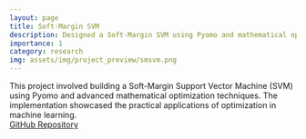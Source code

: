 ```yaml
---
layout: page
title: Soft-Margin SVM
description: Designed a Soft-Margin SVM using Pyomo and mathematical optimization.
importance: 1
category: research
img: assets/img/project_preview/smsvm.png
---
```


This project involved building a Soft-Margin Support Vector Machine (SVM) using Pyomo and advanced mathematical optimization techniques. The implementation showcased the practical applications of optimization in machine learning.  
[GitHub Repository](https://github.com/bardia-ardakanian/CS183-SMSVM-Pyomo)
